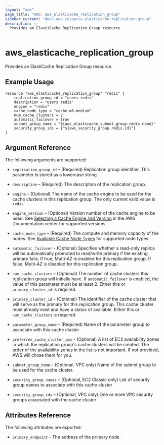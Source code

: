 ```yaml
---
layout: "aws"
page_title: "AWS: aws_elasticache_replication_group"
sidebar_current: "docs-aws-resource-elasticache-replication-group"
description: |-
  Provides an ElastiCache Replication Group resource.
---
```


# aws\_elasticache\_replication\_group

Provides an ElastiCache Replication Group resource.

## Example Usage

```
resource "aws_elasticache_replication_group" "redis" {
    replication_group_id = "users-redis"
    description = "users redis"
    engine = "redis"
    cache_node_type = "cache.m3.medium"
    num_cache_clusters = 2
    automatic_failover = true
    subnet_group_name = "${aws_elasticache_subnet_group.redis.name}"
    security_group_ids = ["${aws_security_group.redis.id}"]
}
```

## Argument Reference

The following arguments are supported:

* `replication_group_id` – (Required) Replication group identifier. This
parameter is stored as a lowercase string

* `description` – (Required) The description of the replication group.

* `engine` – (Optional) The name of the cache engine to be used for the cache clusters in this replication group.
 The only current valid value is `redis`

* `engine_version` – (Optional) Version number of the cache engine to be used.
See [Selecting a Cache Engine and Version](http://docs.aws.amazon.com/AmazonElastiCache/latest/UserGuide/SelectEngine.html)
in the AWS Documentation center for supported versions

* `cache_node_type` – (Required) The compute and memory capacity of the nodes. See
[Available Cache Node Types](http://aws.amazon.com/elasticache/details#Available_Cache_Node_Types) for
supported node types

* `automatic_failover` - (Optional) Specifies whether a read-only replica will be automatically promoted to read/write primary if the existing primary fails.
If true, Multi-AZ is enabled for this replication group. If false, Multi-AZ is disabled for this replication group.

* `num_cache_clusters` – (Optional) The number of cache clusters this replication group will initially have. If `automatic_failover` is enabled, the value of this parameter must be at least 2.
Either this or `primary_cluster_id` is required.

* `primary_cluster_id` - (Optional) The identifier of the cache cluster that
will serve as the primary for this replication group. This cache cluster must already exist and have a status of available.
Either this or `num_cache_clusters` is required.

* `parameter_group_name` – (Required) Name of the parameter group to associate
with this cache cluster

* `preferred_cache_cluster_azs` - (Optional) A list of EC2 availability zones in which the replication group's cache clusters will be created. The order of the availability zones in the list is not important. If not provided, AWS will chose them for you.

* `subnet_group_name` – (Optional, VPC only) Name of the subnet group to be used
for the cache cluster.

* `security_group_names` – (Optional, EC2 Classic only) List of security group
names to associate with this cache cluster

* `security_group_ids` – (Optional, VPC only) One or more VPC security groups associated
 with the cache cluster


## Attributes Reference

The following attributes are exported:

* `primary_endpoint` - The address of the primary node.
